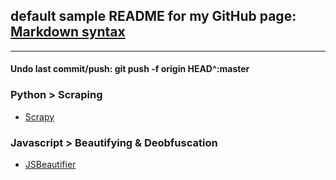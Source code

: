 ## default sample README for my GitHub page: [Markdown syntax](http://daringfireball.net/projects/markdown/syntax)
---

#### Undo last commit/push: git push -f origin HEAD^:master

### Python > Scraping
 * [Scrapy](http://scrapy.org)

### Javascript > Beautifying & Deobfuscation
 * [JSBeautifier](http://jsbeautifier.org/)